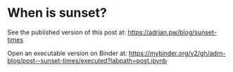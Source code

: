 # When is sunset?

See the published version of this post at: https://adrian.pw/blog/sunset-times

Open an executable version on Binder at: https://mybinder.org/v2/gh/adrn-blog/post--sunset-times/executed?labpath=post.ipynb
